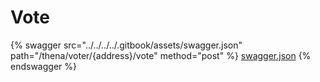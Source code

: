 # Vote

{% swagger src="../../../../.gitbook/assets/swagger.json" path="/thena/voter/{address}/vote" method="post" %}
[swagger.json](../../../../.gitbook/assets/swagger.json)
{% endswagger %}
